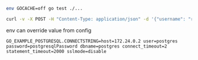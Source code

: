 ```bash
env GOCACHE=off go test ./...
```

```bash
curl -v -X POST -H "Content-Type: application/json" -d '{"username": "root", "password": "password"}' http://127.0.0.1:1234/auth2/login
```

env can override value from config
```
GO_EXAMPLE_POSTGRESQL.CONNECTSTRING=host=172.24.0.2 user=postgres password=postgresqlPassword dbname=postgres connect_timeout=2 statement_timeout=2000 sslmode=disable
```